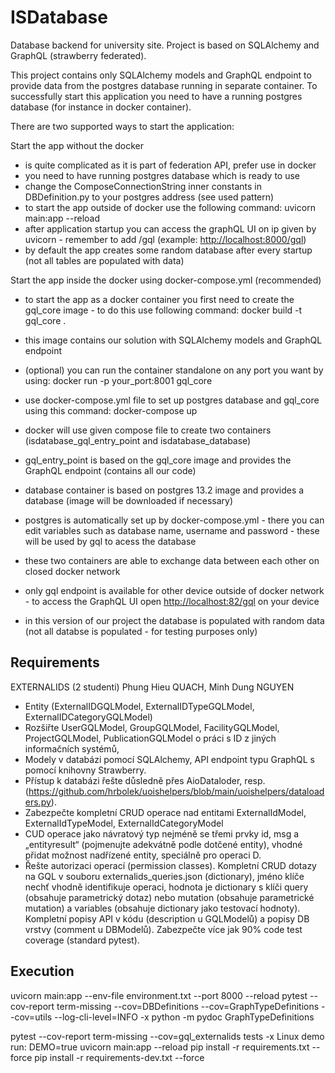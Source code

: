 # ISDatabase

Database backend for university site. Project is based on SQLAlchemy and GraphQL (strawberry federated).

This project contains only SQLAlchemy models and GraphQL endpoint to provide data from the postgres database running in separate container. To successfully start this application you need to have a running postgres database (for instance in docker container).

There are two supported ways to start the application:

Start the app without the docker

- is quite complicated as it is part of federation API, prefer use in docker
- you need to have running postgres database which is ready to use
- change the ComposeConnectionString inner constants in DBDefinition.py to your postgres address (see used pattern)
- to start the app outside of docker use the following command:
uvicorn main:app --reload
- after application startup you can access the graphQL UI on ip given by uvicorn - remember to add /gql (example: <http://localhost:8000/gql>)
- by default the app creates some random database after every startup (not all tables are populated with data)

Start the app inside the docker using docker-compose.yml (recommended)

- to start the app as a docker container you first need to create the gql_core image - to do this use following command:
docker build -t gql_core .
- this image contains our solution with SQLAlchemy models and GraphQL endpoint
- (optional) you can run the container standalone on any port you want by using: docker run -p your_port:8001 gql_core
- use docker-compose.yml file to set up postgres database and gql_core using this command:
docker-compose up
- docker will use given compose file to create two containers (isdatabase_gql_entry_point and isdatabase_database)
- gql_entry_point is based on the gql_core image and provides the GraphQL endpoint (contains all our code)
- database container is based on postgres 13.2 image and provides a database (image will be downloaded if necessary)
- postgres is automatically set up by docker-compose.yml - there you can edit variables such as database name, username and password - these will be used by gql to acess the database
- these two containers are able to exchange data between each other on closed docker network
- only gql endpoint is available for other device outside of docker network - to access the GraphQL UI open <http://localhost:82/gql> on your device

- in this version of our project the database is populated with random data (not all databse is populated - for testing purposes only)

## Requirements

EXTERNALIDS (2 studenti) Phung Hieu QUACH, Minh Dung NGUYEN

- Entity (ExternalIDGQLModel, ExternalIDTypeGQLModel, ExternalIDCategoryGQLModel)
- Rozšiřte UserGQLModel, GroupGQLModel, FacilityGQLModel, ProjectGQLModel, PublicationGQLModel o práci s ID z jiných informačních systémů,
- Modely v databázi pomocí SQLAlchemy, API endpoint typu GraphQL s pomocí knihovny Strawberry.
- Přístup k databázi řešte důsledně přes AioDataloder, resp. (<https://github.com/hrbolek/uoishelpers/blob/main/uoishelpers/dataloaders.py>).
- Zabezpečte kompletní CRUD operace nad entitami ExternalIdModel, ExternalIdTypeModel, ExternalIdCategoryModel
- CUD operace jako návratový typ nejméně se třemi prvky id, msg a „entityresult“ (pojmenujte adekvátně podle dotčené entity), vhodné přidat možnost nadřízené entity, speciálně pro operaci D.
- Řešte autorizaci operací (permission classes).
Kompletní CRUD dotazy na GQL v souboru externalids_queries.json (dictionary), jméno klíče nechť vhodně identifikuje operaci, hodnota je dictionary s klíči query (obsahuje parametrický dotaz) nebo mutation (obsahuje parametrické mutation) a variables (obsahuje dictionary jako testovací hodnoty).
Kompletní popisy API v kódu (description u GQLModelů) a popisy DB vrstvy (comment u DBModelů).
Zabezpečte více jak 90% code test coverage (standard pytest).

## Execution

uvicorn main:app --env-file environment.txt --port 8000 --reload
pytest --cov-report term-missing --cov=DBDefinitions --cov=GraphTypeDefinitions --cov=utils --log-cli-level=INFO -x
python -m pydoc GraphTypeDefinitions

pytest --cov-report term-missing --cov=gql_externalids tests -x
Linux demo run:
DEMO=true uvicorn main:app --reload
pip install -r requirements.txt --force
pip install -r requirements-dev.txt --force
